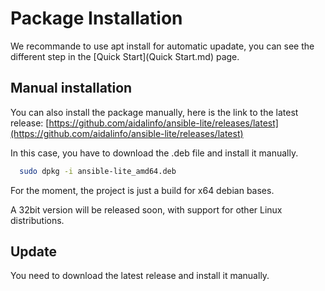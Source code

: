 # Package Installation

We recommande to use apt install for automatic upadate, you can see the different step in the [Quick Start](Quick Start.md) page.

## Manual installation

You can also install the package manually, here is the link to the latest release: [https://github.com/aidalinfo/ansible-lite/releases/latest](https://github.com/aidalinfo/ansible-lite/releases/latest)

In this case, you have to download the .deb file and install it manually.

```bash
  sudo dpkg -i ansible-lite_amd64.deb
```

For the moment, the project is just a build for x64 debian bases.

A 32bit version will be released soon, with support for other Linux distributions.

## Update

You need to download the latest release and install it manually.